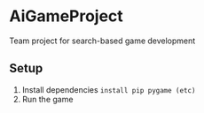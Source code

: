 # AiGameProject
Team project for search-based game development
## Setup
1. Install dependencies `install pip pygame (etc)`
2. Run the game
